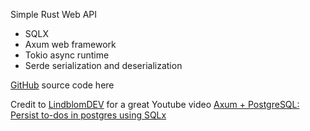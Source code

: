 Simple Rust Web API 
* SQLX
* Axum web framework
* Tokio async runtime
* Serde serialization and deserialization

[GitHub](https://github.com/lindblomdev/rust-web-dev-intro/tree/main) source code here

Credit to [LindblomDEV](https://github.com/lindblom) for a great Youtube video [Axum + PostgreSQL: Persist to-dos in postgres using SQLx](https://youtu.be/Zy6x3rXHBPU)
